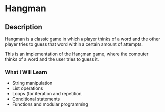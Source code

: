 # Hangman


## Description
Hangman is a classic game in which a player thinks of a word and the other player tries to guess that word within a certain amount of attempts.

This is an implementation of the Hangman game, where the computer thinks of a word and the user tries to guess it. 

### What I Will Learn
- String manipulation
- List operations
- Loops (for iteration and repetition)
- Conditional statements
- Functions and modular programming


